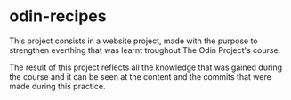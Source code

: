 # odin-recipes

This project consists in a website project, made with the purpose to strengthen everthing that was learnt
troughout The Odin Project's course.

The result of this project reflects all the knowledge that was gained during the course and it can be seen
at the content and the commits that were made during this practice.

